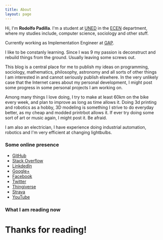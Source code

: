 ```yaml
---
title: About
layout: page
---
```


Hi, I'm **Rodolfo Padilla**. I'm a student at
[UNED](http://www.uned.ac.cr/) in the
[ECEN](http://www.uned.ac.cr/ecen/) department, where my studies
include, computer science, sociology and other stuff.


Currently working as Implementation Engineer at [GAP](http://www.wearegap.com/).

I like to be constanly learning. Since I was 9 my passion is deconstruct and rebuild things from the ground. Usually leaving some screws out.

This blog is a central place for me to publish my ideas on programming, sociology, mathematics, philosophy, astronomy and all
sorts of other things I am interested in and cannot seriously publish elswhere.
In the very unlikely case that the Internet cares about my personal development, I might post some progress in some personal projects I am working on.

Among many things I love doing, I try to make at least 60km on the bike every week, and plan to improve as long as time allows it.
Doing 3d printing and robotics as a hobby, 3D modeling is something I strive to do everyday better, as my cheap and modded printrbot allows it.
If ever try doing some sort of art or music again, I might post it. Be afraid.

I am also an electrician, I have experience doing industrial automation, robotics and I'm very efficient at changing lightbulbs.

### Some online presence

* [GitHub](https://github.com/padillla)
* [Stack Overflow](http://stackoverflow.com/users/2288228/padillla)
* [LinkdedIn](https://cr.linkedin.com/in/rodolfo-padilla-ruiz-6836aa53)
* [Google+](https://plus.google.com/113901489533035852987/)
* [Facebook](https://www.facebook.com/rodolfo.padillaruiz)
* [Twitter](https://www.twitter.com/padillla)
* [Thingiverse](https://www.thingiverse.com/Padillla)
* [Strava](https://www.strava.com/athletes/11810919)
* [YouTube](https://www.youtube.com/channel/UCo2IbnJdJES5pUYX4kKPWBg)

### What I am reading now

<style type="text/css" media="screen">
#gr_custom_widget_1402980441 { margin-top: 10px; } 
#gr_custom_widget_1402980441 center { display: none; } 
.gr_custom_header_1402980441 { display: none; border-bottom: 1px solid #CCC; width: 100%; margin: 5px 0 10px; padding-bottom: 5px; line-height: inherit; text-align: center; font-size: 120% } 
.gr_custom_each_container_1402980441 { width: 100%; clear: both; margin-bottom: 15px; overflow: auto; } 
.gr_custom_book_container_1402980441 { /* customize your book covers here */ overflow: hidden; float: left; margin-right: 10px; width: 39px; } 
.gr_custom_author_1402980441 { /* customize your author names here */ font-size: 18px; } 
.gr_custom_tags_1402980441 { /* customize your tags here */ font-size: 16px; color: gray; } 
.gr_custom_rating_1402980441 { /* customize your rating stars here */ display: none; }
center { display: none;}
</style>

<script src="https://www.goodreads.com/review/custom_widget/15373400..?cover_position=left&cover_size=small&num_books=5&order=a&shelf=currently-reading&show_author=1&show_cover=1&show_rating=0&show_review=0&show_tags=0&show_title=1&sort=date_added&widget_bg_color=FFFFFF&widget_bg_transparent=&widget_border_width=1&widget_id=1402980441&widget_text_color=000000&widget_title_size=small&widget_width=medium" type="text/javascript" charset="utf-8"></script>
# Thanks for reading!